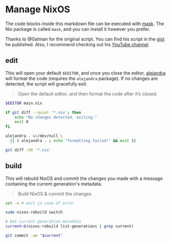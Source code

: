# Manage NixOS

The code blocks inside this markdown file can be executed with [mask](https://github.com/jacobdeichert/mask). The Nix package is called `mask`, and you can install it however you prefer.

Thanks to @0atman for the original script. You can find his script in the [gist](https://gist.github.com/0atman/1a5133b842f929ba4c1e195ee67599d5) he published. Also, I recommend checking out his [YouTube channel](https://www.youtube.com/@NoBoilerplate).

## edit

This will open your default `$EDITOR`, and once you close the editor, [alejandra](https://github.com/kamadorueda/alejandra) will format the code (requires the `alejandra` package). If no changes are detected, the script will gracefully exit.

> Open the default editor, and then format the code after it’s closed.

~~~bash
$EDITOR main.nix

if git diff --quiet '*.nix'; then
    echo "No changes detected, exiting."
    exit 0
fi

alejandra . &>/dev/null \
  || ( alejandra . ; echo "formatting failed!" && exit 1)

git diff -U0 '*.nix'
~~~

## build

This will rebuild NixOS and commit the changes you made with a message containing the current generation's metadata.

> Build NixOS & commit the changes 

~~~bash
set -e # exit in case of error

sudo nixos-rebuild switch

# Get current generation metadata
current=$(nixos-rebuild list-generations | grep current)

git commit -am "$current"
~~~
